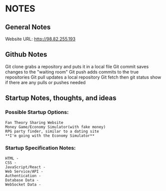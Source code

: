 # NOTES

## General Notes
  Website URL: http://98.82.255.193

## Github Notes
  Git clone grabs a repository and puts it in a local file
  Git commit saves changes to the "waiting room"
  Git push adds commits to the true repositories
  Git pull updates a local repository
  Git fetch then git status show if there are any pulls or pushes needed

## Startup Notes, thoughts, and ideas
###  Possible Startup Options:
    Fan Theory Sharing Website
    Money Game/Economy Simulator(with fake money)
    RPG party finder, similar to a dating site
    **I'm going with the Economy Simulator**

###  Startup Specification Notes:
    HTML -
    CSS -
    JavaScript/React -
    Web Service/API -
    Authentication -
    Database Data -
    WebSocket Data -
